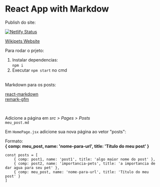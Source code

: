 # React App with Markdow

Publish do site:

[![Netlify Status](https://api.netlify.com/api/v1/badges/253bd803-57ac-48b1-8361-5f8bfe1a910d/deploy-status)](https://app.netlify.com/sites/wikipetsuni/deploys)

[Wikipets Website](https://wikipetsuni.netlify.app/)


Para rodar o prjeto:  
1. Instalar dependencias:  
```npm i```
2. Executar ```npm start``` no cmd

<br/>
Markdown para os posts:  

[react-markdown](https://github.com/remarkjs/react-markdown)  
[remark-gfm](https://github.com/remarkjs/remark-gfm)

<br/>

Adicione a página em _src > Pages > Posts_  
```meu_post.md```

Em ```HomePage.jsx``` adicione sua nova página ao vetor "posts":

Formato:  
**{ comp: meu_post, name: 'nome-para-url', title: 'Título do meu post' }**

```
const posts = [
    { comp: post1, name: 'post1', title: 'algo maior nome do post' },
    { comp: post2, name: 'importancia-pets', title: 'a importancia de dar agua para seu pet' },
    { comp: meu_post, name: 'nome-para-url', title: 'Título do meu post' }
]
```
